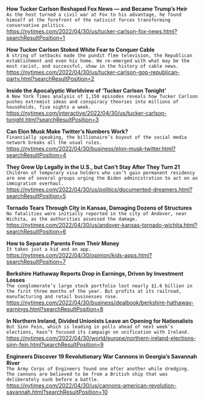 **How Tucker Carlson Reshaped Fox News — and Became Trump’s Heir**\
`As the host turned a civil war at Fox to his advantage, he found himself at the forefront of the nativist forces transforming conservative politics.`\
https://nytimes.com/2022/04/30/us/tucker-carlson-fox-news.html?searchResultPosition=1

**How Tucker Carlson Stoked White Fear to Conquer Cable**\
`A string of setbacks made the pundit flee television, the Republican establishment and even his home. He re-emerged with what may be the most racist, and successful, show in the history of cable news.`\
https://nytimes.com/2022/04/30/us/tucker-carlson-gop-republican-party.html?searchResultPosition=2

**Inside the Apocalyptic Worldview of ‘Tucker Carlson Tonight’**\
`A New York Times analysis of 1,150 episodes reveals how Tucker Carlson pushes extremist ideas and conspiracy theories into millions of households, five nights a week.`\
https://nytimes.com/interactive/2022/04/30/us/tucker-carlson-tonight.html?searchResultPosition=3

**Can Elon Musk Make Twitter’s Numbers Work?**\
`Financially speaking, the billionaire’s buyout of the social media network breaks all the usual rules.`\
https://nytimes.com/2022/04/30/business/elon-musk-twitter.html?searchResultPosition=4

**They Grew Up Legally in the U.S., but Can’t Stay After They Turn 21**\
`Children of temporary visa holders who can’t gain permanent residency are one of several groups urging the Biden administration to act on an immigration overhaul.`\
https://nytimes.com/2022/04/30/us/politics/documented-dreamers.html?searchResultPosition=5

**Tornado Tears Through City in Kansas, Damaging Dozens of Structures**\
`No fatalities were initially reported in the city of Andover, near Wichita, as the authorities assessed the damage.`\
https://nytimes.com/2022/04/30/us/andover-kansas-tornado-wichita.html?searchResultPosition=6

**How to Separate Parents From Their Money**\
`It takes just a kid and an app.`\
https://nytimes.com/2022/04/30/opinion/kids-apps.html?searchResultPosition=7

**Berkshire Hathaway Reports Drop in Earnings, Driven by Investment Losses**\
`The conglomerate’s large stock portfolio lost nearly $1.6 billion in the first three months of the year. But profits at its railroad, manufacturing and retail businesses rose.`\
https://nytimes.com/2022/04/30/business/dealbook/berkshire-hathaway-earnings.html?searchResultPosition=8

**In Northern Ireland, Divided Unionists Leave an Opening for Nationalists**\
`But Sinn Fein, which is leading in polls ahead of next week’s elections, hasn’t focused its campaign on unification with Ireland.`\
https://nytimes.com/2022/04/30/world/europe/northern-ireland-elections-sinn-fein.html?searchResultPosition=9

**Engineers Discover 19 Revolutionary War Cannons in Georgia’s Savannah River**\
`The Army Corps of Engineers found one after another while dredging. The cannons are believed to be from a British ship that was deliberately sunk before a battle.`\
https://nytimes.com/2022/04/30/us/cannons-american-revolution-savannah.html?searchResultPosition=10

